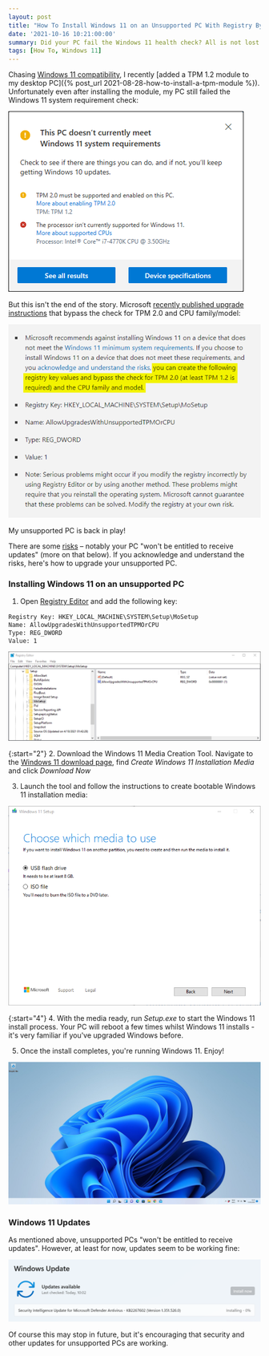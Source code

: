 ```yaml
---
layout: post
title: "How To Install Windows 11 on an Unsupported PC With Registry Bypass"
date: '2021-10-16 10:21:00:00'
summary: Did your PC fail the Windows 11 health check? All is not lost – you may still be able to upgrade ...
tags: [How To, Windows 11]
---
```


Chasing <a href="https://docs.microsoft.com/en-us/windows/whats-new/windows-11-requirements" target="_blank">Windows 11 compatibility</a>, I recently [added a TPM 1.2 module to my desktop PC]({% post_url 2021-08-28-how-to-install-a-tpm-module %}). Unfortunately even after installing the module, my PC still failed the Windows 11 system requirement check:

![](/img/posts/windows-11-pc-health-check-app-tool.png)

But this isn't the end of the story. Microsoft <a href="https://support.microsoft.com/en-us/windows/ways-to-install-windows-11-e0edbbfb-cfc5-4011-868b-2ce77ac7c70e" target="_blank">recently published upgrade instructions</a> that bypass the check for TPM 2.0 and CPU family/model:

![](/img/posts/windows-11-bypass-check-for-tpm-20-and-cpu-family-model.png)

My unsupported PC is back in play!

There are some <a href="https://support.microsoft.com/en-us/windows/installing-windows-11-on-devices-that-don-t-meet-minimum-system-requirements-0b2dc4a2-5933-4ad4-9c09-ef0a331518f1" target="_blank">risks</a> – notably your PC "won't be entitled to receive updates" (more on that below). If you acknowledge and understand the risks, here's how to upgrade your unsupported PC.


### Installing Windows 11 on an unsupported PC

1. Open <a href="https://support.microsoft.com/en-us/windows/how-to-open-registry-editor-in-windows-10-deab38e6-91d6-e0aa-4b7c-8878d9e07b11" target="_blank">Registry Editor</a> and add the following key:

```
Registry Key: HKEY_LOCAL_MACHINE\SYSTEM\Setup\MoSetup
Name: AllowUpgradesWithUnsupportedTPMOrCPU
Type: REG_DWORD
Value: 1
```

![](/img/posts/windows-11-upgrade-registry-key-allowupgradeswithunsupportedtpmorcpu.png)

{:start="2"}
2. Download the Windows 11 Media Creation Tool. Navigate to the <a href="https://www.microsoft.com/en-us/software-download/windows11" target="_blank">Windows 11 download page</a>, find *Create Windows 11 Installation Media* and click *Download Now* 

3. Launch the tool and follow the instructions to create bootable Windows 11 installation media:

![](/img/posts/windows-11-media-creation-tool-create-media.png)

{:start="4"}
4. With the media ready, run *Setup.exe* to start the Windows 11 install process. Your PC will reboot a few times whilst Windows 11 installs - it's very familiar if you've upgraded Windows before.

5. Once the install completes, you're running Windows 11. Enjoy!

![](/img/posts/welcome-to-windows-11.jpg)


### Windows 11 Updates

As mentioned above, unsupported PCs "won't be entitled to receive updates". However, at least for now, updates seem to be working fine:

![](/img/posts/windows-11-security-updates-cropped.png)

Of course this may stop in future, but it's encouraging that security and other updates for unsupported PCs are working.
